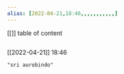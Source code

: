 ```yaml
---
alias: [2022-04-21,18:46,,,,,,,,,,,]
---
```

[[]]
table of content
```toc
```

[[2022-04-21]] 18:46

```query
"sri aurobindo"
```